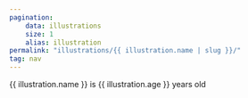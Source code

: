 ```yaml
---
pagination:
    data: illustrations
    size: 1
    alias: illustration
permalink: "illustrations/{{ illustration.name | slug }}/"
tag: nav
---
```


{{ illustration.name }} is {{ illustration.age }} years old